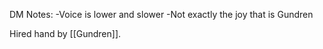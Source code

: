 DM Notes:
-Voice is lower and slower 
-Not exactly the joy that is Gundren

Hired hand by [[Gundren]]. 